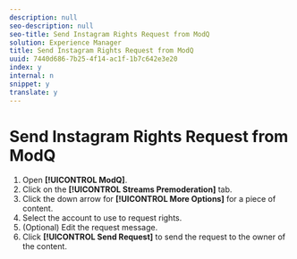 ```yaml
---
description: null
seo-description: null
seo-title: Send Instagram Rights Request from ModQ
solution: Experience Manager
title: Send Instagram Rights Request from ModQ
uuid: 7440d686-7b25-4f14-ac1f-1b7c642e3e20
index: y
internal: n
snippet: y
translate: y
---
```


# Send Instagram Rights Request from ModQ


1. Open **[!UICONTROL  ModQ]**.
1. Click on the **[!UICONTROL  Streams Premoderation]** tab.
1. Click the down arrow for **[!UICONTROL  More Options]** for a piece of content.
1. Select the account to use to request rights.
1. (Optional) Edit the request message.
1. Click **[!UICONTROL  Send Request]** to send the request to the owner of the content.
